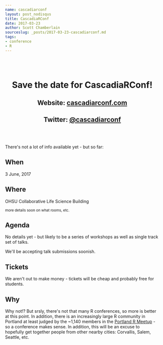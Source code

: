 ```yaml
---
name: cascadiarconf
layout: post_nodisqus
title: CascadiaRConf
date: 2017-03-23
author: Scott Chamberlain
sourceslug: _posts/2017-03-23-cascadiarconf.md
tags:
- conference
- R
---
```


<br><br>
<center>
  <h1>Save the date for CascadiaRConf!</h1>

  <h2>Website: <a href="https://cascadiarconf.com/">cascadiarconf.com</a></h2>

  <h2>Twitter: <a href="https://twitter.com/cascadiarconf/">@cascadiarconf</a></h2>
</center>

<br><br><br>
There's not a lot of info available yet - but so far:

## When

3 June, 2017

## Where

OHSU Collaborative Life Science Building

<small>more details soon on what rooms, etc.</small>

## Agenda

No details yet - but likely to be a series of workshops as well as single track set of talks.

We'll be accepting talk submissions soonish.

## Tickets

We aren't out to make money - tickets will be cheap and probably free for students.

## Why

Why not!?  But srsly, there's not that many R conferences, so more is better at this point. In addition, there is an increasingly large R community in Portland at least judged by the ~1,140 members in the [Portland R Meetup](https://www.meetup.com/portland-r-user-group/) - so a conference makes sense. In addition, this will be an excuse to hopefully get together people from other nearby cities: Corvallis, Salem, Seattle, etc.
